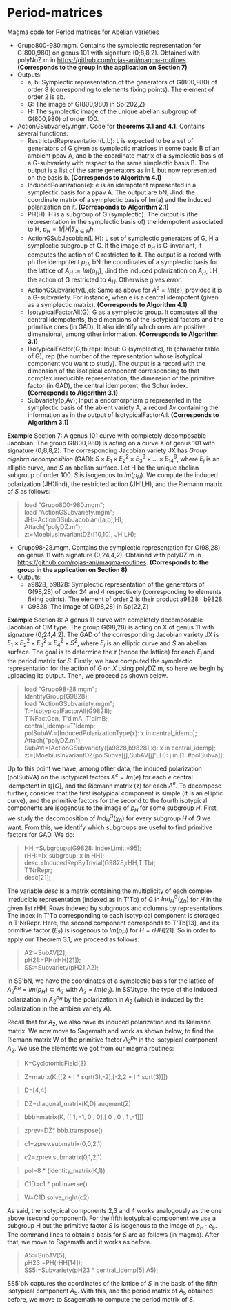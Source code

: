 # Period-matrices
Magma code for Period matrices for Abelian varieties
* Grupo800-980.mgm. Contains the symplectic representation for G(800,980) on genus 101 with signature (0;8,8,2). Obtained with polyNoZ.m in https://github.com/rojas-ani/magma-routines. **(Corresponds to the group in the application on Section 7)**
* Outputs: 
  - a, b: Symplectic representation of the generators of G(800,980) of order 8 (corresponding to elements fixing points). The element of order 2 is ab.
  - G: The image of G(800,980) in Sp(202,Z)
  - H: The symplectic image of the unique abelian subgroup of G(800,980) of order 100.
* ActionGSubvariety.mgm. Code for **theorems 3.1 and 4.1.** Contains several functions:
  - RestrictedRepresentation(L,b): L is expected to be a set of generators of G given as symplectic matrices in some basis B of an ambient ppav A, and b the coordinate matrix of a symplectic basis of a G-subvariety with respect to the same simplectic basis B. The output is a list of the same generators as in L but now represented on the basis b. **(Corresponds to Algorithm 4.1)**
  - InducedPolarization(e): e is an idempotent represented in a symplectic basis for a ppav A. The output are bN, Jind: the coordinate matrix of a symplectic basis of Im(a) and the induced polarization on it. **(Corresponds to Algorithm 2.1)**
  - PH(H): H is a subgroup of G (symplectic). The output is (the representation in the symplectic basis of) the idempotent associated to H, $p_H=1/|H| \sum_{h\in H} h$.
  - ActionGSubJacobian(L,H): L set of symplectic generators of G, H a symplectic subgroup of G. If the image of $p_H$ is G-invariant, it computes the action of G restricted to it. The output is a record with ph the idempotent $p_H$, bN the coordinates of a symplectic basis for the lattice of $A_H:=Im(p_H)$, Jind the induced polarization on $A_H$, LH the action of G restricted to $A_H$. Otherwise gives *error*.
  - ActionGSubvariety(L,e): Same as above for $A^e=Im(e)$, provided it is a G-subvariety. For instance, when e is a central idempotent (given as a symplectic matrix). **(Corresponds to Algorithm 4.1)**
  - IsotypicalFactorAll(G): G as a symplectic group. It computes all the central idempotents, the dimensions of the isotypical factors and the primitive ones (in GAD). It also identify which ones are positive dimensional, among other information. **(Corresponds to Algorithm 3.1)**
  - IsotypicalFactor(G,tb,rep): Input: G (symplectic), tb (character table of G), rep (the number of the representation whose isotypical component you want to study). The output is a record with the dimension of the isotipical component corresponding to that complex irreducible representation, the dimension of the primitive factor (in GAD), the central idempotent, the Schur index. **(Corresponds to Algorithm 3.1)**
  - Subvariety(p,Av); Input a endomorphism p represented in the symplectic basis of the abient variety A, a record Av containing the information as in the output of IsotypicalFactorAll. **(Corresponds to Algorithm 3.1)**

**Example** Section 7: A genus 101 curve with completely decomposable Jacobian. The group G(800,980) is acting on a curve X of genus 101 with signature (0;8,8,2). The corresponding Jacobian variety JX  has *Group algebra decomposition* (GAD): $S\times E_1\times E_2^2\times E_3^8\times \dots\times E_{14}^8$, where $E_j$ is an alliptic curve, and $S$ an abelian surface. Let H be the unique abelian subgroup of order 100. $S$ is isogenous to $Im(p_H)$. We compute the induced polarization (JH'Jind), the restricted action (JH'LH), and the Riemann matrix of $S$ as follows:  
> load "Grupo800-980.mgm";  
> load "ActionGSubvariety.mgm";  
> JH:=ActionGSubJacobian([a,b],H);  
> Attach("polyDZ.m");  
> z:=MoebiusInvariantDZ([10,10], JH`LH);  

* Grupo98-28.mgm. Contains the symplectic representation for G(98,28) on genus 11 with signature (0;24,4,2). Obtained with polyDZ.m in https://github.com/rojas-ani/magma-routines.  **(Corresponds to the group in the application on Section 8)**
* Outputs: 
  - a9828, b9828: Symplectic representation of the generators of G(98,28) of order 24 and 4 respectively (corresponding to elements fixing points). The element of order 2 is their product a9828 $\cdot$ b9828.
  - G9828: The image of G(98,28) in Sp(22,Z)

**Example** Section 8: A genus 11 curve with completely decomposable Jacobian of CM type. The group G(98,28) is acting on X of genus 11 with signature (0;24,4,2). The GAD of the corresponding Jacobian variety JX is $E_1\times E_2^2\times E_3^2\times E_4^2\times S^2$, where $E_j$ is an elliptic curve and $S$ an abelian surface. The goal is to determine the $\tau$ (hence the lattice) for each $E_j$ and the period matrix for $S$. Firstly, we have computed the symplectic representation for the action of $G$ on $X$ using polyDZ.m, so here we begin by uploading its output. Then, we proceed as shown below.  
> load "Grupo98-28.mgm";  
> IdentifyGroup(G9828);  
> load "ActionGSubvariety.mgm";  
> T:=IsotypicalFactorAll(G9828);  
> T`NFactGen, T'dimA, T'dimB;  
> central_idemp:=T'Idemp;  
> polSubAV:=[InducedPolarizationType(x): x in central_idemp];  
> Attach("polyDZ.m");   
> SubAV:=[ActionGSubvariety([a9828,b9828],x): x in central_idemp];  
> z:=[MoebiusInvariantDZ(polSubva[j],SubAV[j]'LH): j in [1..\#polSubva]];    

Up to this point we have, among other data, the induced polarization (polSubVA) on the isotypical factors $A^e=Im(e)$ for each $e$ central idempotent in $\mathbb{Q}[G]$, and the Riemann matrix (z) for each $A^e$.
To decompose further, consider that the first isotypical component is simple (it is an elliptic curve), and the primitive factors for the second to the fourth isotypical components are isogenous to the image of $p_H$ for some subgroup $H$. First, we study the decomposition of $Ind_H^G(\chi_0)$ for every subgroup $H$ of $G$  we want. From this, we identify which subgroups are useful to find primitive factors for GAD. We do:  
> HH:=Subgroups(G9828: IndexLimit:=95);                                   
> rHH:=[x`subgroup: x in HH];                           
> desc:=InducedRepByTrivial(G9828,rHH,T'Tb);  
> T'NrRepr;  
> desc[21];   

The variable *desc* is a matrix containing the multiplicity of each complex irreducible representation (indexed as in T'Tb) of $G$ in $Ind_H^G(\chi_0)$ for $H$ in the given list rHH. Rows indexed by subgroups and columns by representations. The index in T'Tb corresponding to each isotypical component is storaged in T'NrRepr. Here, the second component corresponds to T'Tb[13], and its primitive factor ($E_2$) is isogenous to $Im(p_H)$ for $H=rHH[21]$. So in order to apply our Theorem 3.1, we proceed as follows:
> A2:=SubAV[2];   
> pH21:=PH(rHH[21]);  
> SS:=Subvariety(pH21,A2);  

In SS'bN, we have the coordinates of a symplectic basis for the lattice of $A_2^{p_H}=Im(p_H)\subset A_2$ with $A_2=Im(e_2)$. In SS'Jtype, the type of the induced polarization in $A_2^{p_H}$ by the polarization in $A_2$ (which is induced by the polarization in the ambien variety $A$).

Recall that for $A_2$, we also have its induced polarization and its Riemann matrix.  We now move to Sagemath and work as shown below, to find the Riemann matrix W of the primitive factor $A_2^{p_H}$ in the isotypical component $A_2$. We use the elements we got from our magma routines:

> K=CyclotomicField(3)


> Z=matrix(K,[[2 * I * sqrt(3),-2],[-2,2 * I * sqrt(3)]])


> D=[4,4]


> DZ=diagonal_matrix(K,D).augment(Z) 

>  bbb=matrix(K, [[ 1, -1, 0 , 0],[ 0 , 0 , 1 ,-1]])

> zprev=DZ* bbb.transpose()

> c1=zprev.submatrix(0,0,2,1)

> c2=zprev.submatrix(0,1,2,1)

> pol=8 * (identity_matrix(K,1))

> C1D=c1 * pol.inverse() 

> W=C1D.solve_right(c2)

As said, the isotypical components 2,3 and 4 works analogously as the one above (second component). For the fifth isotypical compoonent we use a subgroup H but the primitive factor $S$ is isogenous to the image of $p_H\cdot e_5$. The command lines to obtain a basis for $S$ are as follows (in magma). After that, we move to Sagemath and it works as before.

> A5:=SubAV[5];  
> pH23:=PH(rHH[14]);  
> SS5:=Subvariety(pH23 * central_idemp[5],A5);  

SS5`bN captures the coordinates of the lattice of $S$ in the basis of the fifth isotypical component $A_5$. With this, and the period matrix of $A_5$ obtained before, we move to Ssagemath to compute the period matrix of $S$. 




